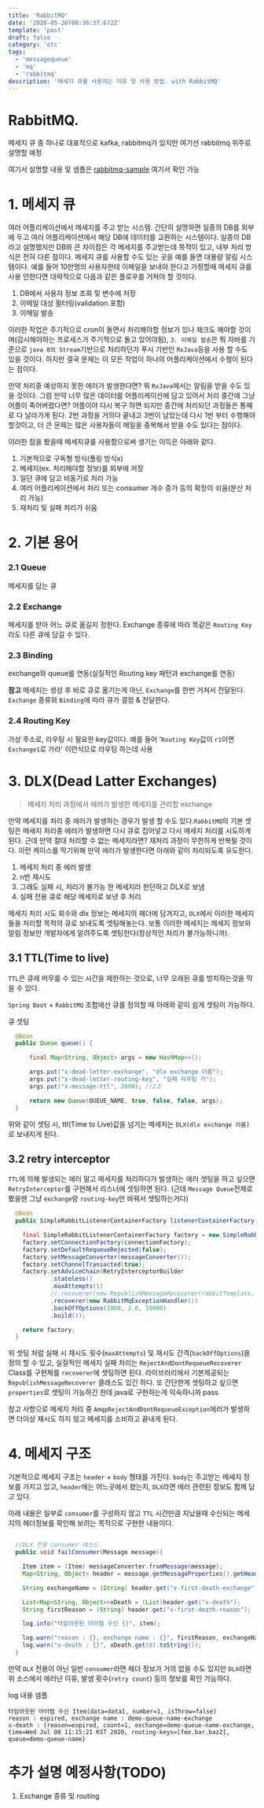 ```yaml
---
title: 'RabbitMQ'
date: '2020-05-26T00:36:37.672Z'
template: 'post'
draft: false
category: 'etc'
tags:
  - 'messagequeue'
  - 'mq'
  - 'rabbitmq'
description: '메세지 큐를 사용하는 이유 및 사용 방법. with RabbitMQ'
---
```


# RabbitMQ.

메세지 큐 중 하나로 대표적으로 kafka, rabbitmq가 있지만 여기선 rabbitmq 위주로 설명할 예정

여기서 설명할 내용 및 샘플은 [rabbitmq-sample](https://github.com/qweasd147/StudyNote/tree/master/springboot/rabbitmq) 여기서 확인 가능

# 1. 메세지 큐

여러 어플리케이션에서 메세지를 주고 받는 시스템. 간단히 설명하면 일종의 DB를 외부에 두고 여러 어플리케이션에서 해당 DB에 데이터를 교환하는 시스템이다.
일종의 DB라고 설명했지만 DB와 큰 차이점은 각 메세지를 주고받는데 목적이 있고, 내부 처리 방식은 전혀 다른 점이다.
메세지 큐를 사용할 수도 있는 곳을 예를 들면 대용량 알림 시스템이다. 예를 들어 10만명의 사용자한테 이메일을 보내야 한다고 가정할때 메세지 큐를 사용 안한다면 대략적으로 다음과 같은 플로우를 거쳐야 할 것이다.

1. DB에서 사용자 정보 조회 및 변수에 저장
2. 이메일 대상 필터링(validation 포함)
3. 이메일 발송

이러한 작업은 주기적으로 cron이 돌면서 처리해야할 정보가 있나 체크도 해야할 것이며(감시해야하는 프로세스가 주기적으로 돌고 있어야됨), `3. 이메일 발송`은 뭐 자바를 기준으로 `java 8의 Stream`기반으로 처리하던가 푸시 기반인 `RxJava`등을 사용 할 수도 있을 것이다. 하지만 결국 문제는 이 모든 작업이 하나의 어플리케이션에서 수행이 된다는 점이다.

만약 처리중 예상하지 못한 에러가 발생한다면? 뭐 `RxJava`에서는 알림을 받을 수도 있을 것이다. 그럼 만약 너무 많은 데이터를 어플리케이션에 담고 있어서 처리 중간에 그냥 어플이 죽어버렸다면? 어플이야 다시 복구 하면 되지만 중간에 처리되던 과정들은 통째로 다 날라가게 된다. 2번 과정을 거의다 끝내고 3번이 남았는데 다시 1번 부터 수행해야 할것이고, 더 큰 문제는 많은 사용자들이 메일을 중복해서 받을 수도 있다는 점이다.

이러한 점을 봤을때 메세지큐를 사용함으로써 생기는 이득은 아래와 같다.

1. 기본적으로 구독형 방식(폴링 방식x)
2. 메세지(ex. 처리해야할 정보)를 외부에 저장
3. 일단 큐에 담고 비동기로 처리 가능
4. 여러 어플리케이션에서 처리 또는 consumer 개수 증가 등의 확장이 쉬움(분산 처리 가능)
5. 재처리 및 실패 처리가 쉬움

# 2. 기본 용어

### 2.1 Queue

메세지를 담는 큐

### 2.2 Exchange

메세지를 받아 어느 큐로 옮길지 정한다. Exchange 종류에 따라 똑같은 `Routing Key`라도 다른 큐에 담길 수 있다.

### 2.3 Binding

exchange와 queue를 연동(실질적인 Routing key 패턴과 exchange를 연동)

**참고** 메세지는 생성 후 바로 큐로 옮기는게 아닌, `Exchange`를 한번 거쳐서 전달된다. `Exchange` 종류와 `Binding`에 따라 큐가 결정 & 전달한다.

### 2.4 Routing Key

가상 주소로, 라우팅 시 필요한 key값이다.
예를 들어 '`Routing Key`값이 `r1`이면 `Exchange1`로 가라' 이런식으로 라우팅 하는데 사용

# 3. DLX(Dead Latter Exchanges)

> 메세지 처리 과정에서 에러가 발생한 메세지를 관리할 exchange

만약 메세지를 처리 중 에러가 발생하는 경우가 발생 할 수도 있다.`RabbitMQ`의 기본 셋팅은 메세지 처리중 에러가 발생하면 다시 큐로 집어넣고 다시 메세지 처리를 시도하게 된다.
근데 만약 절대 처리할 수 없는 메세지라면? 재처리 과정이 무한하게 반복될 것이다. 이런 케이스를 막기위해 만약 에러가 발생한다면 아래와 같이 처리되도록 유도한다.

1. 메세지 처리 중 에러 발생
2. n번 재시도
3. 그래도 실패 시, 처리가 불가능 한 메세지라 판단하고 DLX로 보냄
4. 실패 전용 큐로 해당 메세지로 보낸 후 처리

메세지 처리 시도 회수와 dlx 정보는 메세지의 헤더에 담겨지고, `DLX`에서 이러한 메세지들을 처리할 목적의 큐로 보내도록 셋팅해놓는다.
보통 이러한 메세지는 메세지 정보와 알림 정보만 개발자에게 알려주도록 셋팅한다(정상적인 처리가 불가능하니까).

## 3.1 TTL(Time to live)

`TTL`은 큐에 머무를 수 있는 시간을 제한하는 것으로, 너무 오래된 큐를 방치하는것을 막을 수 있다.

`Spring Boot` + `RabbitMQ` 조합에선 큐를 정의할 때 아래와 같이 쉽게 셋팅이 가능하다.

큐 셋팅

```java
  @Bean
  public Queue queue() {

      final Map<String, Object> args = new HashMap<>();

      args.put("x-dead-letter-exchange", "dlx exchange 이름");
      args.put("x-dead-letter-routing-key", "실패 라우팅 키");
      args.put("x-message-ttl", 2000); //2초

      return new Queue(QUEUE_NAME, true, false, false, args);
  }
```

위와 같이 셋팅 시, ttl(Time to Live)값을 넘기는 메세지는 `DLX(dlx exchange 이름)`로 보내지게 된다.

## 3.2 retry interceptor

`TTL`에 의해 발생되는 에러 말고 메세지를 처리하다가 발생하는 에러 셋팅을 하고 싶으면 `RetryInterceptor`를 구현해서 리스너에 셋팅하면 된다.
(근데 `Message Queue`전체로 봤을땐 그냥 `exchange`랑 `routing-key`만 바꿔서 셋팅하는거다)

```java
  @Bean
  public SimpleRabbitListenerContainerFactory listenerContainerFactory(ConnectionFactory connectionFactory){

    final SimpleRabbitListenerContainerFactory factory = new SimpleRabbitListenerContainerFactory();
    factory.setConnectionFactory(connectionFactory);
    factory.setDefaultRequeueRejected(false);
    factory.setMessageConverter(messageConverter());
    factory.setChannelTransacted(true);
    factory.setAdviceChain(RetryInterceptorBuilder
            .stateless()
            .maxAttempts(1)
            //.recoverer(new RepublishMessageRecoverer(rabbitTemplate, "에러용 exchange 이름", "실패 큐 이름"))
            .recoverer(new RabbitMqExceptionHandler())
            .backOffOptions(1000, 2.0, 10000)
            .build());

    return factory;
  }
```

위 셋팅 처럼 실패 시 재시도 횟수(`maxAttempts`) 및 재시도 간격(`backOffOptions`)을 정의 할 수 있고, 실질적인 메세지 실패 처리는 `RejectAndDontRequeueRecoverer` Class를 구현체를
`recoverer`에 셋팅하면 된다. 라이브러리에서 기본제공되는 `RepublishMessageRecoverer` 클래스도 있긴 하다. 또 간단한게 셋팅하고 싶으면 `properties`로 셋팅이 가능하긴 한데 java로 구현하는게 익숙하니까 pass

참고 사항으로 메세지 처리 중 `AmqpRejectAndDontRequeueException`에러가 발생하면 더이상 재시도 하지 않고 메세지를 소비하고 끝내게 된다.

# 4. 메세지 구조

기본적으로 메세지 구조는 `header` + `body` 형태를 가진다. `body`는 주고받는 메세지 정보를 가지고 있고, `header`에는 어느곳에서 왔는지, `DLX`라면 에러 관련된 정보도 함께 담고 있다.

아래 내용은 일부로 `consumer`를 구성하지 않고 `TTL` 시간만큼 지났을때 수신되는 메세지의 헤더정보를 확인해 보려는 목적으로 구현한 내용이다.

```java

  //DLX 전용 consumer 메소드
  public void failConsumer(Message message){

    Item item = (Item) messageConverter.fromMessage(message);
    Map<String, Object> header = message.getMessageProperties().getHeaders();

    String exchangeName = (String) header.get("x-first-death-exchange");

    List<Map<String, Object>>xDeath = (List)header.get("x-death");
    String firstReason = (String) header.get("x-first-death-reason");

    log.info("타임아웃된 아이템 수신 {}", item);

    log.warn("reason : {}, exchange name : {}", firstReason, exchangeName);
    log.warn("x-death : {}", xDeath.get(0).toString());
  }
```

만약 `DLX` 전용이 아닌 일반 `consumer`라면 헤더 정보가 거의 없을 수도 있지만 `DLX`라면 위 소스에서 에러난 이유, 발생 횟수(`retry count`) 등의 정보를 확인 가능하다.

log 내용 샘플

```
타임아웃된 아이템 수신 Item(data=data1, number=1, isThrow=false)
reason : expired, exchange name : demo-queue-name-exchange
x-death : {reason=expired, count=1, exchange=demo-queue-name-exchange, time=Wed Jul 08 11:15:21 KST 2020, routing-keys=[foo.bar.baz2], queue=demo-queue-name}
```

# 추가 설명 예정사항(TODO)

1. Exchange 종류 및 routing
